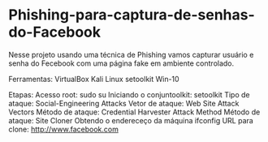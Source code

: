 # Phishing-para-captura-de-senhas-do-Facebook
Nesse projeto usando uma técnica de Phishing vamos capturar usuário e senha do Fecebook com uma página fake em ambiente controlado.

Ferramentas:
  VirtualBox
  Kali Linux
    setoolkit
  Win-10

Etapas: 
  Acesso root: sudo su
  Iniciando o conjuntoolkit: setoolkit
  Tipo de ataque: Social-Engineering Attacks
  Vetor de ataque: Web Site Attack Vectors
  Método de ataque: Credential Harvester Attack Method 
  Método de ataque: Site Cloner
  Obtendo o endereceço da máquina ifconfig
  URL para clone: http://www.facebook.com
  
  
